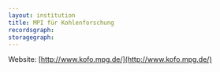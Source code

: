 ```yaml
---
layout: institution
title: MPI für Kohlenforschung
recordsgraph: 
storagegraph: 
---
```


Website: [http://www.kofo.mpg.de/](http://www.kofo.mpg.de/)
